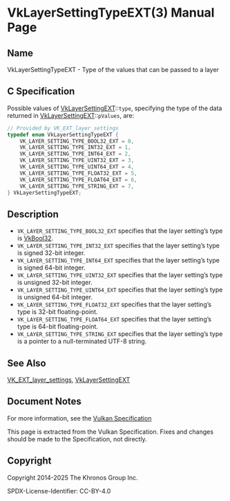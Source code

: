 # VkLayerSettingTypeEXT(3) Manual Page

## Name

VkLayerSettingTypeEXT - Type of the values that can be passed to a layer



## [](#_c_specification)C Specification

Possible values of [VkLayerSettingEXT](https://registry.khronos.org/vulkan/specs/latest/man/html/VkLayerSettingEXT.html)::`type`, specifying the type of the data returned in [VkLayerSettingEXT](https://registry.khronos.org/vulkan/specs/latest/man/html/VkLayerSettingEXT.html)::`pValues`, are:

```c++
// Provided by VK_EXT_layer_settings
typedef enum VkLayerSettingTypeEXT {
    VK_LAYER_SETTING_TYPE_BOOL32_EXT = 0,
    VK_LAYER_SETTING_TYPE_INT32_EXT = 1,
    VK_LAYER_SETTING_TYPE_INT64_EXT = 2,
    VK_LAYER_SETTING_TYPE_UINT32_EXT = 3,
    VK_LAYER_SETTING_TYPE_UINT64_EXT = 4,
    VK_LAYER_SETTING_TYPE_FLOAT32_EXT = 5,
    VK_LAYER_SETTING_TYPE_FLOAT64_EXT = 6,
    VK_LAYER_SETTING_TYPE_STRING_EXT = 7,
} VkLayerSettingTypeEXT;
```

## [](#_description)Description

- `VK_LAYER_SETTING_TYPE_BOOL32_EXT` specifies that the layer setting’s type is [VkBool32](https://registry.khronos.org/vulkan/specs/latest/man/html/VkBool32.html).
- `VK_LAYER_SETTING_TYPE_INT32_EXT` specifies that the layer setting’s type is signed 32-bit integer.
- `VK_LAYER_SETTING_TYPE_INT64_EXT` specifies that the layer setting’s type is signed 64-bit integer.
- `VK_LAYER_SETTING_TYPE_UINT32_EXT` specifies that the layer setting’s type is unsigned 32-bit integer.
- `VK_LAYER_SETTING_TYPE_UINT64_EXT` specifies that the layer setting’s type is unsigned 64-bit integer.
- `VK_LAYER_SETTING_TYPE_FLOAT32_EXT` specifies that the layer setting’s type is 32-bit floating-point.
- `VK_LAYER_SETTING_TYPE_FLOAT64_EXT` specifies that the layer setting’s type is 64-bit floating-point.
- `VK_LAYER_SETTING_TYPE_STRING_EXT` specifies that the layer setting’s type is a pointer to a null-terminated UTF-8 string.

## [](#_see_also)See Also

[VK\_EXT\_layer\_settings](https://registry.khronos.org/vulkan/specs/latest/man/html/VK_EXT_layer_settings.html), [VkLayerSettingEXT](https://registry.khronos.org/vulkan/specs/latest/man/html/VkLayerSettingEXT.html)

## [](#_document_notes)Document Notes

For more information, see the [Vulkan Specification](https://registry.khronos.org/vulkan/specs/latest/html/vkspec.html#VkLayerSettingTypeEXT)

This page is extracted from the Vulkan Specification. Fixes and changes should be made to the Specification, not directly.

## [](#_copyright)Copyright

Copyright 2014-2025 The Khronos Group Inc.

SPDX-License-Identifier: CC-BY-4.0